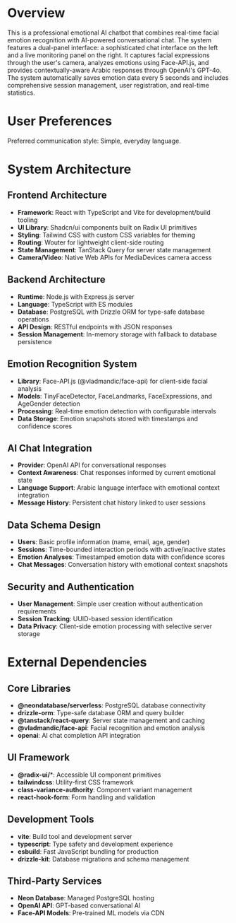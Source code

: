 # Overview

This is a professional emotional AI chatbot that combines real-time facial emotion recognition with AI-powered conversational chat. The system features a dual-panel interface: a sophisticated chat interface on the left and a live monitoring panel on the right. It captures facial expressions through the user's camera, analyzes emotions using Face-API.js, and provides contextually-aware Arabic responses through OpenAI's GPT-4o. The system automatically saves emotion data every 5 seconds and includes comprehensive session management, user registration, and real-time statistics.

# User Preferences

Preferred communication style: Simple, everyday language.

# System Architecture

## Frontend Architecture
- **Framework**: React with TypeScript and Vite for development/build tooling
- **UI Library**: Shadcn/ui components built on Radix UI primitives
- **Styling**: Tailwind CSS with custom CSS variables for theming
- **Routing**: Wouter for lightweight client-side routing
- **State Management**: TanStack Query for server state management
- **Camera/Video**: Native Web APIs for MediaDevices camera access

## Backend Architecture
- **Runtime**: Node.js with Express.js server
- **Language**: TypeScript with ES modules
- **Database**: PostgreSQL with Drizzle ORM for type-safe database operations
- **API Design**: RESTful endpoints with JSON responses
- **Session Management**: In-memory storage with fallback to database persistence

## Emotion Recognition System
- **Library**: Face-API.js (@vladmandic/face-api) for client-side facial analysis
- **Models**: TinyFaceDetector, FaceLandmarks, FaceExpressions, and AgeGender detection
- **Processing**: Real-time emotion detection with configurable intervals
- **Data Storage**: Emotion snapshots stored with timestamps and confidence scores

## AI Chat Integration
- **Provider**: OpenAI API for conversational responses
- **Context Awareness**: Chat responses informed by current emotional state
- **Language Support**: Arabic language interface with emotional context integration
- **Message History**: Persistent chat history linked to user sessions

## Data Schema Design
- **Users**: Basic profile information (name, email, age, gender)
- **Sessions**: Time-bounded interaction periods with active/inactive states
- **Emotion Analyses**: Timestamped emotion data with confidence scores
- **Chat Messages**: Conversation history with emotional context snapshots

## Security and Authentication
- **User Management**: Simple user creation without authentication requirements
- **Session Tracking**: UUID-based session identification
- **Data Privacy**: Client-side emotion processing with selective server storage

# External Dependencies

## Core Libraries
- **@neondatabase/serverless**: PostgreSQL database connectivity
- **drizzle-orm**: Type-safe database ORM and query builder
- **@tanstack/react-query**: Server state management and caching
- **@vladmandic/face-api**: Facial recognition and emotion analysis
- **openai**: AI chat completion API integration

## UI Framework
- **@radix-ui/***: Accessible UI component primitives
- **tailwindcss**: Utility-first CSS framework
- **class-variance-authority**: Component variant management
- **react-hook-form**: Form handling and validation

## Development Tools
- **vite**: Build tool and development server
- **typescript**: Type safety and development experience
- **esbuild**: Fast JavaScript bundling for production
- **drizzle-kit**: Database migrations and schema management

## Third-Party Services
- **Neon Database**: Managed PostgreSQL hosting
- **OpenAI API**: GPT-based conversational AI
- **Face-API Models**: Pre-trained ML models via CDN